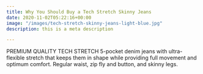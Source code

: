 ```yaml
---
title: Why You Should Buy a Tech Stretch Skinny Jeans
date: 2020-11-02T05:22:16+00:00
image: "/images/tech-stretch-skinny-jeans-light-blue.jpg"
description: this is a meta description

---
```

PREMIUM QUALITY TECH STRETCH 5-pocket denim jeans with ultra-flexible stretch that keeps them in shape while providing full movement and optimum comfort. Regular waist, zip fly and button, and skinny legs.
